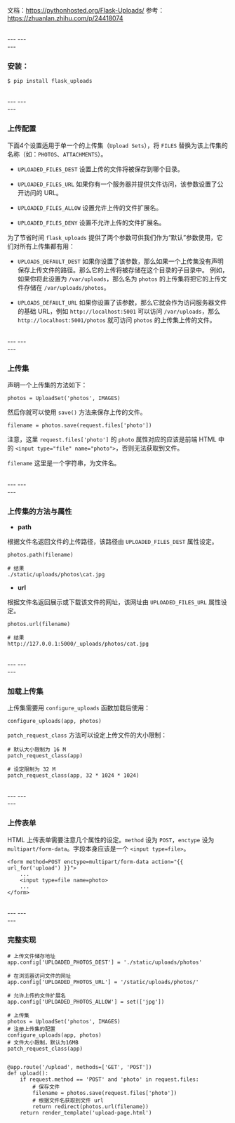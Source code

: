 文档：https://pythonhosted.org/Flask-Uploads/
参考：https://zhuanlan.zhihu.com/p/24418074


<br>
---
---
<br>
---


### 安装：
```
$ pip install flask_uploads
```

<br>
---
---
<br>
---

### 上传配置

下面4个设置适用于单一个的上传集（``Upload Sets``），将 ``FILES`` 替换为该上传集的名称（如：``PHOTOS``、``ATTACHMENTS``）。

* ``UPLOADED_FILES_DEST``
设置上传的文件将被保存到哪个目录。

* ``UPLOADED_FILES_URL``
如果你有一个服务器并提供文件访问，该参数设置了公开访问的 URL。

* ``UPLOADED_FILES_ALLOW``
设置允许上传的文件扩展名。

* ``UPLOADED_FILES_DENY``
设置不允许上传的文件扩展名。

为了节省时间 ``flask_uploads`` 提供了两个参数可供我们作为“默认”参数使用，它们对所有上传集都有用：

* ``UPLOADS_DEFAULT_DEST``
如果你设置了该参数，那么如果一个上传集没有声明保存上传文件的路径。那么它的上传将被存储在这个目录的子目录中。
例如，如果你将此设置为 ``/var/uploads``，那么名为 ``photos`` 的上传集将把它的上传文件存储在 ``/var/uploads/photos``。

* ``UPLOADS_DEFAULT_URL``
如果你设置了该参数，那么它就会作为访问服务器文件的基础 URL，例如  ``http://localhost:5001`` 可以访问 ``/var/uploads``，那么 ``http://localhost:5001/photos`` 就可访问 ``photos`` 的上传集上传的文件。

<br>
---
---
<br>
---

### 上传集

声明一个上传集的方法如下：
```
photos = UploadSet('photos', IMAGES)
```

然后你就可以使用 ``save()`` 方法来保存上传的文件。
```
filename = photos.save(request.files['photo'])
```
注意，这里 ``request.files['photo']`` 的 ``photo`` 属性对应的应该是前端 HTML 中的 ``<input type="file" name="photo">``，否则无法获取到文件。 

``filename`` 这里是一个字符串，为文件名。

<br>
---
---
<br>
---

### 上传集的方法与属性

* **path**

根据文件名返回文件的上传路径，该路径由 ``UPLOADED_FILES_DEST`` 属性设定。
```
photos.path(filename)

# 结果
./static/uploads/photos\cat.jpg
```

* **url**

根据文件名返回展示或下载该文件的网址，该网址由 ``UPLOADED_FILES_URL`` 属性设定。
```
photos.url(filename)

# 结果
http://127.0.0.1:5000/_uploads/photos/cat.jpg
```

<br>
---
---
<br>
---

### 加载上传集

上传集需要用 ``configure_uploads`` 函数加载后使用：
```
configure_uploads(app, photos)
```

``patch_request_class`` 方法可以设定上传文件的大小限制：
```
# 默认大小限制为 16 M
patch_request_class(app)  

# 设定限制为 32 M
patch_request_class(app, 32 * 1024 * 1024)
```

<br>
---
---
<br>
---

### 上传表单

HTML 上传表单需要注意几个属性的设定。``method`` 设为 ``POST``，``enctype`` 设为 ``multipart/form-data``。字段本身应该是一个 ``<input type=file>``。

```
<form method=POST enctype=multipart/form-data action="{{ url_for('upload') }}">
    ...
    <input type=file name=photo>
    ...
</form>
```

<br>
---
---
<br>
---


### 完整实现

```
# 上传文件储存地址
app.config['UPLOADED_PHOTOS_DEST'] = './static/uploads/photos'

# 在浏览器访问文件的网址
app.config['UPLOADED_PHOTOS_URL'] = '/static/uploads/photos/'

# 允许上传的文件扩展名
app.config['UPLOADED_PHOTOS_ALLOW'] = set(['jpg'])

# 上传集
photos = UploadSet('photos', IMAGES)
# 注册上传集的配置
configure_uploads(app, photos)
# 文件大小限制，默认为16MB
patch_request_class(app)  


@app.route('/upload', methods=['GET', 'POST']) 
def upload():
    if request.method == 'POST' and 'photo' in request.files:
        # 保存文件
        filename = photos.save(request.files['photo'])
        # 根据文件名获取到文件 url
        return redirect(photos.url(filename))
    return render_template('upload-page.html')
```
